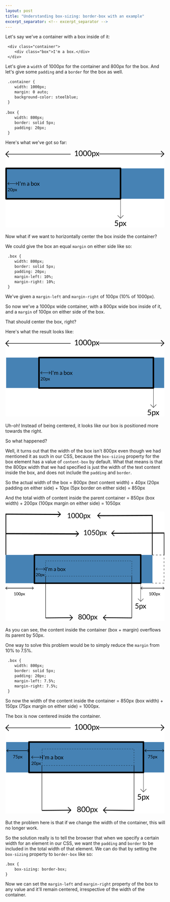 ```yaml
---
layout: post
title: "Understanding box-sizing: border-box with an example"
excerpt_separator: <!-- excerpt_separator -->
---
```


Let's say we've a container with a box inside of it:

```
 <div class="container">
    <div class="box">I'm a box.</div>
 </div>
```

<!-- excerpt_separator -->

Let's give a `width` of 1000px for the container and 800px for the box. And let's give some `padding`
and a `border` for the box as well.

```
 .container {
    width: 1000px;
    margin: 0 auto;
    background-color: steelblue;
 }

.box {
    width: 800px;
    border: solid 5px;
    padding: 20px;
 }
```

Here's what we've got so far:
<br><br>
![](/assets/1.png)
<br><br>
Now what if we want to horizontally center the box inside the container?

We could give the box an equal `margin` on either side like so:

```
 .box {
    width: 800px;
    border: solid 5px;
    padding: 20px;
    margin-left: 10%;
    margin-right: 10%;
 }
```

We've given a `margin-left` and `margin-right` of 100px (10% of 1000px).

So now we've a 1000px wide container, with a 800px wide box inside of it, and a `margin` of
100px on either side of the box.

That should center the box, right?

Here's what the result looks like:
<br><br>
![](/assets/2.png)
<br><br>
Uh-oh! Instead of being centered, it looks like our box is positioned more towards the right.

So what happened?

Well, it turns out that the width of the box isn't 800px even though we had mentioned it as such
in our CSS, because the `box-sizing` property for the box element has a value of `content-box` by
default. What that means is that the 800px width that we had specified is just the width of the
text content inside the box, and does not include the `padding` and `border`.

So the actual width of the box = 800px (text content width) + 40px (20px padding on either side) +
10px (5px border on either side) = 850px

And the total width of content inside the parent container = 850px (box width) + 200px (100px margin
on either side) = 1050px
<br><br>
![](/assets/3.png)
<br><br>
As you can see, the content inside the container (box + margin) overflows its parent by 50px.

One way to solve this problem would be to simply reduce the `margin` from 10% to 7.5%.

```
 .box {
    width: 800px;
    border: solid 5px;
    padding: 20px;
    margin-left: 7.5%;
    margin-right: 7.5%;
 }
```

So now the width of the content inside the container = 850px (box width) + 150px (75px margin on
either side) = 1000px.

The box is now centered inside the container.
<br><br>
![](/assets/4.png)
<br><br>
But the problem here is that if we change the width of the container, this will no longer work.

So the solution really is to tell the browser that when we specify a certain width for an element
in our CSS, we want the `padding` and `border` to be included in the total width of that element. We
can do that by setting the `box-sizing` property to `border-box` like so:

```
.box {
    box-sizing: border-box;
}
```

Now we can set the `margin-left` and `margin-right` property of the box to any value and it'll
remain centered, irrespective of the width of the container.
